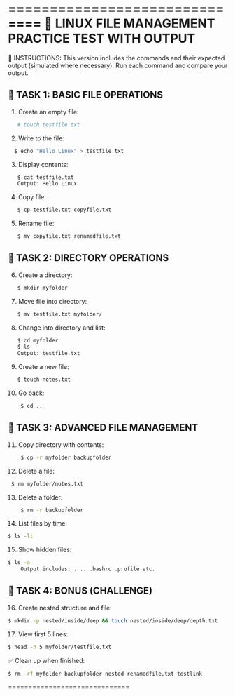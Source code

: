 ==============================
🧪 LINUX FILE MANAGEMENT PRACTICE TEST WITH OUTPUT
==============================

📌 INSTRUCTIONS:
This version includes the commands and their expected output (simulated where necessary). Run each command and compare your output.

🔹 TASK 1: BASIC FILE OPERATIONS
------------------------------
1. Create an empty file:
``` bash
   # touch testfile.txt
```
2. Write to the file:
``` bash
  $ echo "Hello Linux" > testfile.txt
```
3. Display contents:
```Bash
   $ cat testfile.txt
   Output: Hello Linux
   ```
4. Copy file:
``` bash
   $ cp testfile.txt copyfile.txt
```
5. Rename file:
``` bash
   $ mv copyfile.txt renamedfile.txt
```
🔹 TASK 2: DIRECTORY OPERATIONS
------------------------------
6. Create a directory:
``` bash
   $ mkdir myfolder
```
7. Move file into directory:
``` bash
   $ mv testfile.txt myfolder/
```
8. Change into directory and list:
``` bash
   $ cd myfolder
   $ ls
   Output: testfile.txt
```
9. Create a new file:
``` bash
   $ touch notes.txt
```
10. Go back:
``` bash
    $ cd ..
```

🔹 TASK 3: ADVANCED FILE MANAGEMENT
------------------------------
11. Copy directory with contents:
``` bash
    $ cp -r myfolder backupfolder
```
12. Delete a file:
   ``` bash
    $ rm myfolder/notes.txt
```

13. Delete a folder:
``` bash
    $ rm -r backupfolder
```
14. List files by time:
```bash   
$ ls -lt
```
15. Show hidden files:
``` bash   
$ ls -a
    Output includes: . .. .bashrc .profile etc.
```
🔹 TASK 4: BONUS (CHALLENGE)
------------------------------
16. Create nested structure and file:
``` bash   
$ mkdir -p nested/inside/deep && touch nested/inside/deep/depth.txt
```

17. View first 5 lines:
``` bash   
$ head -n 5 myfolder/testfile.txt
```
✅ Clean up when finished:
``` bash
$ rm -rf myfolder backupfolder nested renamedfile.txt testlink
```
==============================
